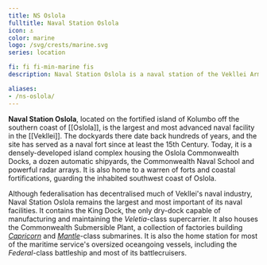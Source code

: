 ```yaml
---
title: NS Oslola
fulltitle: Naval Station Oslola
icon: ⚓️
color: marine
logo: /svg/crests/marine.svg
series: location

fi: fi fi-min-marine fis
description: Naval Station Oslola is a naval station of the Vekllei Armed Forces, located in the republic of Oslola.

aliases:
- /ns-oslola/
---
```

**Naval Station Oslola**, located on the fortified island of Kolumbo off the southern coast of [[Oslola]], is the largest and most advanced naval facility in the [[Vekllei]]. The dockyards there date back hundreds of years, and the site has served as a naval fort since at least the 15th Century. Today, it is a densely-developed island complex housing the Oslola Commonwealth Docks, a dozen automatic shipyards, the Commonwealth Naval School and powerful radar arrays. It is also home to a warren of forts and coastal fortifications, guarding the inhabited southwest coast of Oslola.

Although federalisation has decentralised much of Vekllei's naval industry, Naval Station Oslola remains the largest and most important of its naval facilities. It contains the King Dock, the only dry-dock capable of manufacturing and maintaining the *Veletia*-class supercarrier. It also houses the Commonwealth Submersible Plant, a collection of factories building [*Capricorn*](/capricorn-class/) and [*Mantle*](/mantle-class/)-class submarines. It is also the home station for most of the maritime service's oversized oceangoing vessels, including the *Federal*-class battleship and most of its battlecruisers.